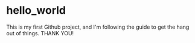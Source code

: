 # hello_world
This is my first Github project, and I'm following the guide to get the hang out of things. THANK YOU!
